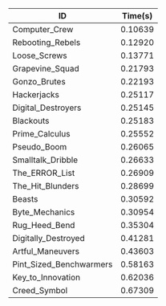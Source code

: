 |ID|Time(s)|
|-|-|
|Computer_Crew|0.10639|
|Rebooting_Rebels|0.12920|
|Loose_Screws|0.13771|
|Grapevine_Squad|0.21793|
|Gonzo_Brutes|0.22193|
|Hackerjacks|0.25117|
|Digital_Destroyers|0.25145|
|Blackouts|0.25183|
|Prime_Calculus|0.25552|
|Pseudo_Boom|0.26065|
|Smalltalk_Dribble|0.26633|
|The_ERROR_List|0.26909|
|The_Hit_Blunders|0.28699|
|Beasts|0.30592|
|Byte_Mechanics|0.30954|
|Rug_Heed_Bend|0.35304|
|Digitally_Destroyed|0.41281|
|Artful_Maneuvers|0.43603|
|Pint_Sized_Benchwarmers|0.58163|
|Key_to_Innovation|0.62036|
|Creed_Symbol|0.67309|
